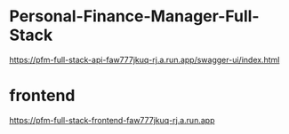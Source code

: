﻿# Personal-Finance-Manager-Full-Stack

https://pfm-full-stack-api-faw777jkuq-rj.a.run.app/swagger-ui/index.html

# frontend
https://pfm-full-stack-frontend-faw777jkuq-rj.a.run.app
